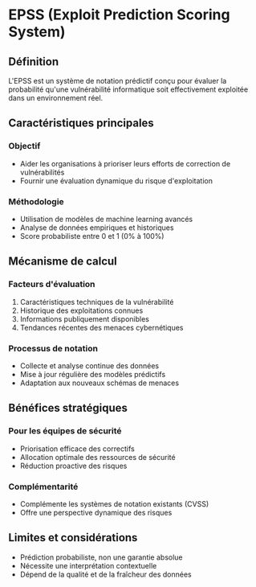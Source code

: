 # EPSS (Exploit Prediction Scoring System)

## Définition
L'EPSS est un système de notation prédictif conçu pour évaluer la probabilité qu'une vulnérabilité informatique soit effectivement exploitée dans un environnement réel.

## Caractéristiques principales

### Objectif
- Aider les organisations à prioriser leurs efforts de correction de vulnérabilités
- Fournir une évaluation dynamique du risque d'exploitation

### Méthodologie
- Utilisation de modèles de machine learning avancés
- Analyse de données empiriques et historiques
- Score probabiliste entre 0 et 1 (0% à 100%)

## Mécanisme de calcul

### Facteurs d'évaluation
1. Caractéristiques techniques de la vulnérabilité
2. Historique des exploitations connues
3. Informations publiquement disponibles
4. Tendances récentes des menaces cybernétiques

### Processus de notation
- Collecte et analyse continue des données
- Mise à jour régulière des modèles prédictifs
- Adaptation aux nouveaux schémas de menaces

## Bénéfices stratégiques

### Pour les équipes de sécurité
- Priorisation efficace des correctifs
- Allocation optimale des ressources de sécurité
- Réduction proactive des risques

### Complémentarité
- Complémente les systèmes de notation existants (CVSS)
- Offre une perspective dynamique des risques

## Limites et considérations
- Prédiction probabiliste, non une garantie absolue
- Nécessite une interprétation contextuelle
- Dépend de la qualité et de la fraîcheur des données
